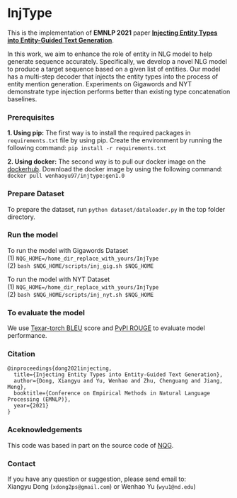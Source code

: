 # InjType

This is the implementation of **EMNLP 2021** paper **[Injecting Entity Types into Entity-Guided Text Generation](https://arxiv.org/abs/2009.13401)**.

In this work, we aim to enhance the role of entity in NLG model to help generate sequence accurately. Specifically, we develop a novel NLG model to produce a target sequence based on a given list of entities. Our model has a multi-step decoder that injects the entity types into the process of entity mention generation. Experiments on Gigawords and NYT demonstrate type injection performs better than existing type concatenation baselines. 


### Prerequisites

**1. Using pip:** The first way is to install the required packages in `requirements.txt` file by using pip. Create the environment by running the following command: `pip install -r requirements.txt`

**2. Using docker:** The second way is to pull our docker image on the [dockerhub](https://hub.docker.com/). Download the docker image by using the following command: `docker pull wenhaoyu97/injtype:gen1.0`

### Prepare Dataset
To prepare the dataset, run `python dataset/dataloader.py` in the top folder directory.

### Run the model
To run the model with Gigawords Dataset <br>
(1) `NQG_HOME=/home_dir_replace_with_yours/InjType` <br>
(2) `bash $NQG_HOME/scripts/inj_gig.sh $NQG_HOME` <br>

To run the model with NYT Dataset <br>
(1) `NQG_HOME=/home_dir_replace_with_yours/InjType` <br>
(2) `bash $NQG_HOME/scripts/inj_nyt.sh $NQG_HOME`

### To evaluate the model
We use [Texar-torch BLEU](https://github.com/asyml/texar-pytorch) score and [PyPI ROUGE](https://pypi.org/project/rouge/) to evaluate model performance.

### Citation
```
@inproceedings{dong2021injecting,
  title={Injecting Entity Types into Entity-Guided Text Generation},
  author={Dong, Xiangyu and Yu, Wenhao and Zhu, Chenguang and Jiang, Meng},
  booktitle={Conference on Empirical Methods in Natural Language Processing (EMNLP)},
  year={2021}
}
```

### Aceknowledgements
This code was based in part on the source code of [NQG](https://github.com/magic282/NQG).

### Contact
If you have any question or suggestion, please send email to: \
Xiangyu Dong (```xdong2ps@gmail.com```) or Wenhao Yu (```wyu1@nd.edu```)
